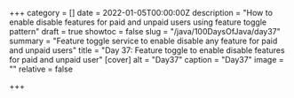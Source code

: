 +++
category = []
date = 2022-01-05T00:00:00Z
description = "How to enable disable features for paid and unpaid users using feature toggle pattern"
draft = true
showtoc = false
slug = "/java/100DaysOfJava/day37"
summary = "Feature toggle service to enable disable any feature for paid and unpaid users"
title = "Day 37: Feature toggle to enable disable features for paid and unpaid user"
[cover]
alt = "Day37"
caption = "Day37"
image = ""
relative = false

+++
